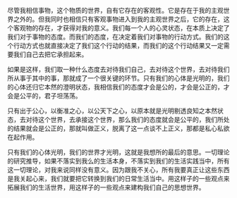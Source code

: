 
尽管我相信事物，这个物质的世界，自有它存在的客观性。它是存在于我的主观世界之外的。但我同时也相信只有客观事物进入到我的主观世界之后，它的存在，这个客观物的存在，才获得对我的意义。我们每一个人的心灵状态，在本质上决定了我们对于事物的态度。而我们的态度，在决定着我们对事物的行动方式。我们的这个行动方式也就直接决定了我们这个行动的结果，而我们的这个行动结果又一定需要我们自己去把它承担起来。

如果是这样，我们取一种什么态度去对待我们自己，去对待这个世界，去对待我们所从事于其中的事，那就成了一个很关键的环节。只有我们的心体是光明的，我们的心体还归它本然的澄明状态，我相信我们的态度才会是公的，才会是公正的，才会是公平的，君子坦荡荡。

只有出于公心，以衡准之心，以公天下之心，以原本就是光明剔透良知之本然状态，去对待这个世界，去承接这个世界，那么我们的态度就会是公平的，我们所处的结果就会是公正的，那就叫做正义，脱离了这一点谈不上正义，那都是私心私欲在起作用。

只有我们的心体光明，我们的世界才光明，这就是我想所的最后的意思。一切理论的研究推导，如果不落实到我么的生活本身，不落实到我们的生活实践当中，所有这一切理论，对我来说同样没有意义。因为跟我不关心，所有我要真正让这些东西是我关起心来，我们就要把它转换到我们的日常生活当中。用这样子的一些观点来拓展我们的生活世界，用这样子的一些观点来建构我们自己的思想世界。